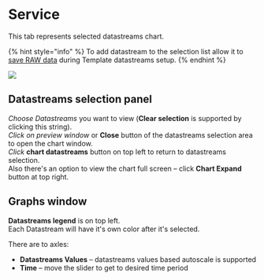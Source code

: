 # Service

This tab represents selected datastreams chart.

{% hint style="info" %}
To add datastream to the selection list allow it to [save RAW data](../../../products/datastreams/datastreams-common-settings/save-raw-data.md) during Template datastreams setup.
{% endhint %}

![](../../../../.gitbook/assets/device_service.gif)

## Datastreams selection panel

_Choose Datastreams_ you want to view \(**Clear selection** is supported by clicking this string\).  
_Click on preview window_ or **Close** button of the datastreams selection area to open the chart window.  
_Click_ **chart datastreams** button on top left to return to datastreams selection.  
Also there's an option to view the chart full screen – click **Chart Expand** button at top right.

## Graphs window

**Datastreams legend** is on top left.  
Each Datastream will have it's own color after it's selected.

There are to axles:

* **Datastreams Values** – datastreams values based autoscale is supported
* **Time** – move the slider to get to desired time period


